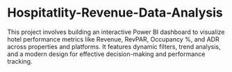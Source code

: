 # Hospitatlity-Revenue-Data-Analysis
This project involves building an interactive Power BI dashboard to visualize hotel performance metrics like Revenue, RevPAR, Occupancy %, and ADR across properties and platforms. It features dynamic filters, trend analysis, and a modern design for effective decision-making and performance tracking.
